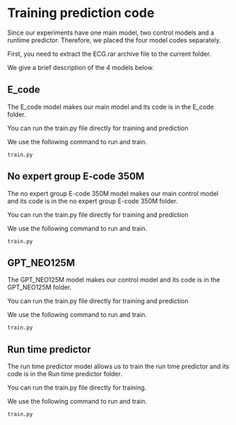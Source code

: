 # Training prediction code
Since our experiments have one main model, two control models and a runtime predictor. Therefore, we placed the four model codes separately.

First, you need to extract the ECG.rar archive file to the current folder.

We give a brief description of the 4 models below.


## E_code
The E_code model makes our main model and its code is in the E_code folder.

You can run the train.py file directly for training and prediction

We use the following command to run and train.

    train.py


## No expert group E-code 350M
The no expert group E-code 350M model makes our main control model and its code is in the no expert group E-code 350M folder.

You can run the train.py file directly for training and prediction

We use the following command to run and train.

    train.py

## GPT_NEO125M
The GPT_NEO125M model makes our control model and its code is in the GPT_NEO125M folder.

You can run the train.py file directly for training and prediction

We use the following command to run and train.

    train.py

## Run time predictor
The run time predictor model allows us to train the run time predictor and its code is in the Run time predictor folder.

You can run the train.py file directly for training.

We use the following command to run and train.

    train.py
